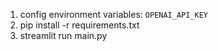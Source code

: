1. config environment variables: `OPENAI_API_KEY`
2. pip install -r requirements.txt
3. streamlit run main.py